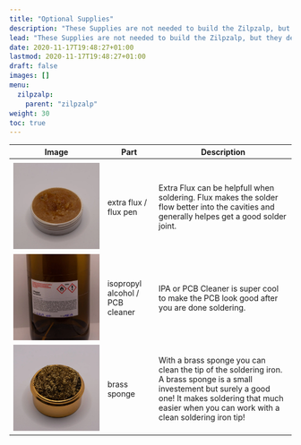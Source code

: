 ```yaml
---
title: "Optional Supplies"
description: "These Supplies are not needed to build the Zilpzalp, but they definitely help!"
lead: "These Supplies are not needed to build the Zilpzalp, but they definitely help!"
date: 2020-11-17T19:48:27+01:00
lastmod: 2020-11-17T19:48:27+01:00
draft: false
images: []
menu:
  zilpzalp:
    parent: "zilpzalp"
weight: 30
toc: true
---
```


| Image                              | Part                            | Description                                                                                                                                                                                                          |
| ---------------------------------- | ------------------------------- | -------------------------------------------------------------------------------------------------------------------------------------------------------------------------------------------------------------------- |
|                                    |                                 |                                                                                                                                                                                                                      |
| ![flux](flux.webp)                 | extra flux / flux pen           | Extra Flux can be helpfull when soldering. Flux makes the solder flow better into the cavities and generally helpes get a good solder joint.                                                                         |
| ![iso](iso.webp)                   | isopropyl alcohol / PCB cleaner | IPA or PCB Cleaner is super cool to make the PCB look good after you are done soldering.                                                                                                                             |
| ![brass-sponge](brass-sponge.webp) | brass sponge                    | With a brass sponge you can clean the tip of the soldering iron. A brass sponge is a small investement but surely a good one! It makes soldering that much easier when you can work with a clean soldering iron tip! |